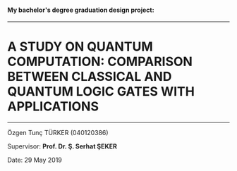 #### My bachelor's degree graduation design project:

---

# A STUDY ON QUANTUM COMPUTATION: COMPARISON BETWEEN CLASSICAL AND QUANTUM LOGIC GATES WITH APPLICATIONS
---


Özgen Tunç TÜRKER (040120386)

Supervisor: **Prof. Dr. Ş. Serhat ŞEKER**

Date: 29 May 2019
